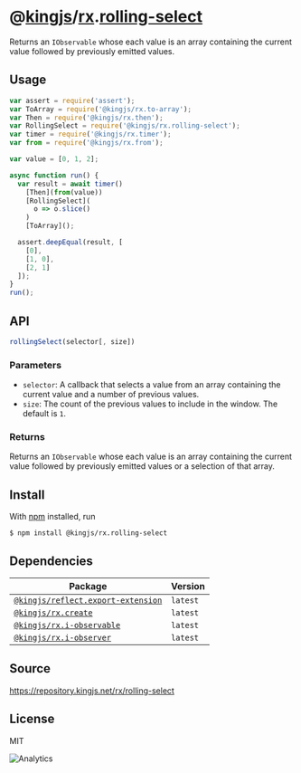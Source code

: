 # @[kingjs][@kingjs]/[rx][ns0].[rolling-select][ns1]
Returns an `IObservable` whose each value is an array containing the current value followed by previously emitted values.
## Usage
```js
var assert = require('assert');
var ToArray = require('@kingjs/rx.to-array');
var Then = require('@kingjs/rx.then');
var RollingSelect = require('@kingjs/rx.rolling-select');
var timer = require('@kingjs/rx.timer');
var from = require('@kingjs/rx.from');

var value = [0, 1, 2];

async function run() {
  var result = await timer()
    [Then](from(value))
    [RollingSelect](
      o => o.slice()
    )
    [ToArray]();

  assert.deepEqual(result, [
    [0],
    [1, 0],
    [2, 1]
  ]);
}
run();

```

## API
```ts
rollingSelect(selector[, size])
```

### Parameters
- `selector`: A callback that selects a value from an array containing the current value and a number of previous values.
- `size`: The count of the previous values to include in the window. The default is `1`.
### Returns
Returns an `IObservable` whose each value is an array containing the current value followed by previously  emitted values or a selection of that array.


## Install
With [npm](https://npmjs.org/) installed, run
```
$ npm install @kingjs/rx.rolling-select
```
## Dependencies
|Package|Version|
|---|---|
|[`@kingjs/reflect.export-extension`](https://www.npmjs.com/package/@kingjs/reflect.export-extension)|`latest`|
|[`@kingjs/rx.create`](https://www.npmjs.com/package/@kingjs/rx.create)|`latest`|
|[`@kingjs/rx.i-observable`](https://www.npmjs.com/package/@kingjs/rx.i-observable)|`latest`|
|[`@kingjs/rx.i-observer`](https://www.npmjs.com/package/@kingjs/rx.i-observer)|`latest`|
## Source
https://repository.kingjs.net/rx/rolling-select
## License
MIT

![Analytics](https://analytics.kingjs.net/rx/rolling-select)

[@kingjs]: https://www.npmjs.com/package/kingjs
[ns0]: https://www.npmjs.com/package/@kingjs/rx
[ns1]: https://www.npmjs.com/package/@kingjs/rx.rolling-select

